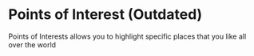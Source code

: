 # Points of Interest (Outdated)
Points of Interests allows you to highlight specific places that you like all over the world
